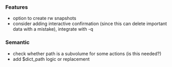 
### Features
* option to create rw snapshots
* consider adding interactive confirmation (since this can delete important data with a mistake), integrate with -q

### Semantic
* check whether path is a subvolume for some actions (is this needed?)
* add $dict_path logic or replacement
